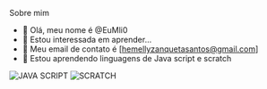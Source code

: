 Sobre mim

- 👋 Olá, meu nome é @EuMli0
- 👀 Estou interessada em aprender...
- 🌱 Meu email de contato é [hemellyzanquetasantos@gmail.com]
- 💞️ Estou aprendendo linguagens de Java script e scratch

![JAVA SCRIPT](https://img.shields.io/badge/JavaScript-323330?style=for-the-badge&logo=javascript&logoColor=F7DF1E)
![SCRATCH](https://img.shields.io/badge/Scratch-4D97FF?style=for-the-badge&logo=Scratch&logoColor=white)
